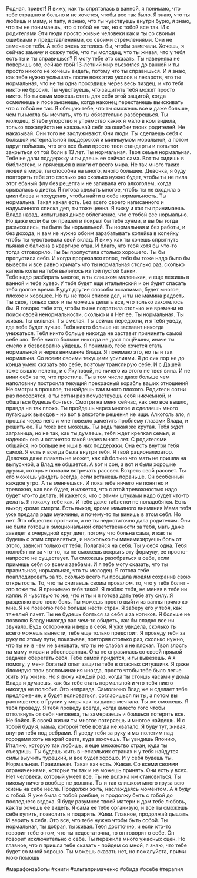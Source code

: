 Родная, привет!
Я вижу, как ты спряталась в ванной, я понимаю, что тебе страшно и больно и не хочется, чтобы все так было. Я знаю, что ты любишь и маму, и папу, я знаю, что ты чувствуешь внутри бурю, я знаю, что ты не понимаешь,              что с тобой не так, но с тобой все так. И с родителями
Эти люди просто живые человеки как и ты со своими ошибками и представлениями,  со своими стремлениями.
Они не замечают тебя. А тебе очень хотелось бы, чтобы замечали. Хочешь, я сейчас замечу и скажу тебе, что ты молодец, что ты живая, что у тебя есть ты и ты справишься? 
Я могу тебе это сказать. Ты наверняка не поверишь это, сейчас твой 13-летний мир съежился до ванной и ты просто никого не хочешь видеть, потому что ты справишься. И я знаю, как тебе нужно услышать после всех этих уколов и лекарств, что ты нормальная, что не ты одна проходишь через весь пиздец, и что тебя никто не бросил.
Ты чувствуешь, что защитить тебя может просто никто. Но ты сама можешь стать для себя этой защитой, когда осмелеешь и  посерьезнешь, когда наконец перестанешь выискивать что с тобой не так. Я обещаю тебе, что ты сможешь все и даже больше, чем ты могла бы мечтать, что ты обязательно разберешься. 
Ты молодец. В тебе упорство и упрямство каких я мало в ком видела, только пожалуйста не наказывай себя за ошибки твоих родителей. Не наказывай. Они того не заслуживают. Они люди. Ты сделаешь себя с большой материальной поддержкой и минимумом моральной, а потом вдруг поймешь, что это все были просто твои стандарты и попытки закрыться от той боли в 13 лет.
Ты нормальная. Твоя семья нормальная. Тебе не дали поддержку и ты даешь ее сейчас сама.
Вот ты сидишь в библиотеке, и прячешься в книги от всего мира. Не так много таких людей в мире, ты способна на много, много большее.
Девочка, я буду повторять тебе это столько раз сколько нужно будет, чтобы ты не пила этот ебаный флу без рецепта и не запивала его алкоголем, когда срывалась с диеты. Я готова сделать многое, чтобы ты не входила в цикл блева и похудения, чтобы найти в себе нормальность.
Ты нормальна. Такая какая есть. Без всего своего написанного и надуманного списка дел, ты тоже ценна.
Я вижу и как ты принимаешь Влада назад, испытывая дикое облегчение, что с тобой все нормально. Но даже если бы он пришел и покрыл бы тебя хуями, и вы бы тогда разъехались, ты была бы нормальной. Ты нормальная и без работы, и без дохода, и вам не нужно обоим зарабатывать копейка в копейку чтобы ты чувствовала свой вклад.
Я вижу как ты хочешь спрыгнуть пьяная с балкона в квартире отца. И благо, что тебя хотя бы что-то тогда отговорило.  Ты бы пропустила столько хорошего. Ты бы пропустила себя. 
И когда прорезался голос, тебя бы тоже надо было бы вывести и все равно кричать что ты нормальная столько раз, сколько капель колы на тебя вылилось из той пустой банки.  
Тебе надо разбирать многое, а ты слишком маленькая, и еще лежишь в ванной и тебе хуево.
У тебя будет еще итальянский и он будет спасать тебя долгое время. Будут другие способы эскапизма, будет многое, плохое и хорошее.
Но ты не твой список дел, и ты не мамина радость. Ты своя, только своя и ты можешь делать все, что только захотелось бы.
Я говорю тебе это, чтобы ты не потратила столько же времени на поиск своей ненормальности, сколько и я
Нет ее. Ты нормальная. Ты живая. Ты сильная. Ты смелая. Ты сейчас передохни, и я тебя уведу, где тебе будет лучше.
Тебя никто больше не заставит никогда унижаться. Тебя никто больше никогда не заставит причинять самой себе зло. Тебе никто больше никогда не даст пощёчины, иначе ты смело и безвовратно уйдешь.
Я понимаю, тебе хочется стать нормальной и через внимание Влада. 
Я понимаю это, но ты и так нормальна. Со всеми своими текущими усилиями. Я до сих пор не до конца умею сказать это себе, поэтому транслирую себе.
И с Дашей тоже вышло нелепо, и с Якуповой, но ничего из этого не твоя вина. И не вини себя за то, что простила. Ты в том числе даже больше чем наполовину построила текущий прекрасный корабль ваших отношений
Не смотри в прошлое, ты найдешь там много плохого. Родители сотни раз поссорятся, а ты сотни раз почувствуешь себя никчемной, и общаться будешь бояться. Смотри на меня сейчас, как оно все вышло, правда не так плохо.
Ты пройдешь через многое и сделаешь много пугающих выводов - но вот в алкоголе решения не ищи. Алкоголь зло, я прошла через него и мне повезло заметить проблему глазами Влада, и решить ее.
Ты тоже все можешь. Ты ведь такая же крутая.
Тебя ждет заграница, но не так, как ты думаешь, тебя ждет крепкая семья, и надеюсь она и останется такой через много лет. 
С родителями общайся, но больше не ищи в них поддержки. Она есть внутри тебя самой. Я есть и всегда была внутри тебя. Я твой рационализатор.
Девочка даже плакать не может, как ей больно что мать не пришла на выпускной, а Влад не общается.  А вот и сон, а вот и были хорошие друзья, которые позвали встречать рассвет. Встреть свой рассвет.
Ты его можешь увидеть всегда, если встанешь пораньше. Он особенный каждое утро.
А ты меняешься. И пока тебе ничего не понятно и тревожно, как все будет, и кажется, что с этой тревожностью надо будет что-то делать.  И кажется, что с этими штуками надо будет что-то делать. Я покажу тебе как. И тебе даже таблетки не понадобятся. Есть выход кроме смерти. Есть выход, кроме маминого внимания
Мама тебя уже предала ради мужчины, и почему-то ты винишь в этом себя. Но нет. Это общество прогнило, а не ты недостаточно дала родителям. Они не были готовы к эмоциональной ответственности за тебя, мать даже заведет в очередной круг диет, потому что больна сама, и как ты будешь с этим справляться, и насколько ты минимизируешь боль от этого,  зависит только от тебя. Полагайся на себя. Ты у себя одна. 
Тебя полюбят ни за что-то, ты не сможешь вскрыть эту формулу, ее просто-напросто не существует.  Ты сможешь разобраться в себе, если примешь себя со всеми заебами. И я тебе могу сказать, что ты правильная, нормальная, что ты молодец.
Я готова тебе поаплодировать за то, сколько всего ты прощала людям сохранив свою открытость.
То, что ты считаешь своим провалом. то, что у тебя болит - это тоже ты. Я принимаю тебя такой. Я люблю тебя, не  меняя в тебе ни капли. Я чувствую то же, что и ты и я готова дать тебе  эту силу. Я разделяю всю твою боль. Ты можешь просто выйти из ванны прямо ко мне. 
Я не позволю тебе больше нести страх. Я заберу его у тебя, как тяжелый пакет. Ты не будешь бояться за себя и за котиков. Я больше не позволю Владу никогда вас чем-то обидеть, как бы сладко все ни звучало.
Будь осторожна и верь в себя.
Я уже увидела, сколько ты всего можешь вынести, тебе еще только предстоит. 
Я проведу тебя за руку по этому пути, показывая, повторяя столько раз, сколько нужно, что ты ни в чем не виновата, что ты не слабая и не плохая.
Твоя злость на маму живая и обоснованная. Она не справилась со своей прямой задачей оберегать себя. Тебе самой придется, и ты вывезешь. 
А я помогу, у меня богатый опыт  защиты тебя в опасных ситуациях. 
Я даже блокирую твои воспоминания иногда, просто чтобы тебе было легче жить эту жизнь. Но я вижу каждый раз, когда ты стоишь часами у дома Влада и думаешь, как бы тебе стать нормальной и что тебя никто никогда не полюбит. Это неправда. Самолично Влад же и сделает тебе предложение, и будет волноваться, согласишься ли ты, а потом вы распишетесь в Грузии у моря как ты давно мечтала. 
Ты же сможешь. 
Я тебя проведу.
Я тебя проведу всегда, когда вместо того чтобы оттолкнуть от себя человека, ты замерзаешь и боишься потерять все. Не бойся. В своей жизни ты многое потеряешь и многое найдешь. И с тобой буду я, мама, которой тебе всегда не хватало. Я буду тут, живая, внутри тебя под ребрами.
Я уведу тебя за руку и мы полетим над городами хоть на край света, куда захочешь. Ты увидишь Японию, Италию, которую так любишь, и еще множество стран, куда ты съездишь. Ты будешь жить в нескольких странах и у тебя найдутся силы выучить турецкий, и все будет хорошо. И у себя будешь ты. Нормальная. Правильная. Такая как есть. Живая. Со всеми своими ограничениями, которые ты так и не можешь принять. Они есть у всех. Нет человека, который умеет все. Ты не должна им становиться. Ты никому ничего вообще не должна. 
Ты и так слишком много груза всю жизнь на себе несла. 
Продолжи жить, наслаждаясь моментом.
А я буду с тобой. Я уже была с тобой ранбше, и продолжу быть с тобой до последнего вздоха.
Я буду разумнее твоей матери и дам тебе любовь, как ты хочешь ее видеть. Я сама ее тебе организую, и все ты сможешь себе купить, позволить и подарить. Живи.
Главное, продолжай дышать. И верить в себя. Это все, что тебе нужно чтобы быть собой. Ты нормальная, ты добрая, ты живая.
Тебя достточно, и если кто-то говорит тебе о том, что ты недостаточна, то он говорит о себе. Он говорит исключительно о себе. 
Ты пережила много ужасных сцен. Но главное, что я пришла тебе сказать - пойдем со мной, я знаю, что тебе будет со мной хорошо.  Ты можешь сказать нет, но пожалуйста, прими мою помощь                                 

#марафонзаботы 
#книги #ольгапримаченко #обида #осебе #терапия 